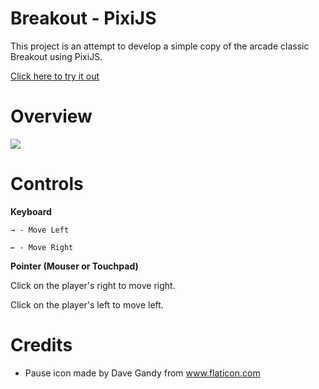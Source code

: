 # Breakout - PixiJS
This project is an attempt to develop a simple copy of the arcade classic Breakout using PixiJS. 

[Click here to try it out](https://rgomesms.github.io/breakout-pixi-js/)

# Overview

![](https://github.com/rgomesms/breakout-pixi-js/blob/master/printscreen/image.png)

# Controls
**Keyboard**

	→ - Move Left
  
	← - Move Right

**Pointer (Mouser or Touchpad)**

Click on the player's right to move right.

Click on the player's left to move left.  

# Credits
 - Pause icon made by Dave Gandy from www.flaticon.com
